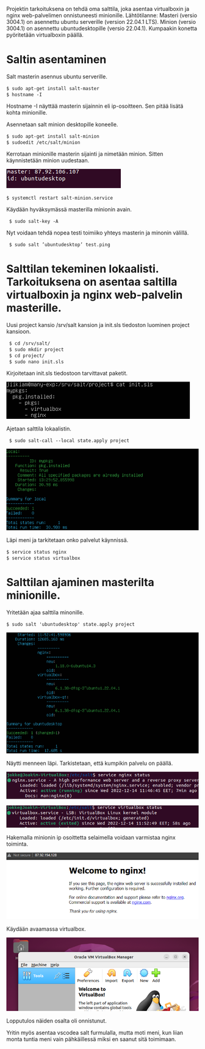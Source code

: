 Projektin tarkoituksena on tehdä oma salttila, joka asentaa virtualboxin ja nginx web-palvelimen onnistuneesti minionille. Lähtötilanne: Masteri (versio 3004.1) on asennettu ubuntu serverille (version 22.04.1 LTS). Minion (versio 3004.1) on asennettu ubuntudesktopille (versio 22.04.1). Kumpaakin konetta pyöritetään virtualboxin päällä.

# Saltin asentaminen

Salt masterin asennus ubuntu serverille.

    $ sudo apt-get install salt-master
    $ hostname -I
    
Hostname -I näyttää masterin sijainnin eli ip-osoitteen. Sen pitää lisätä kohta minionille.

Asennetaan salt minion desktopille koneelle.

    $ sudo apt-get install salt-minion
    $ sudoedit /etc/salt/minion 
 
Kerrotaan minionille masterin sijainti ja nimetään minion. Sitten käynnistetään minion uudestaan.
 
 ![Alt text](/project/p7.png)
 
    $ systemctl restart salt-minion.service
    
Käydään hyväksymässä masterilla minionin avain.

     $ sudo salt-key -A
     
Nyt voidaan tehdä nopea testi toimiiko yhteys masterin ja minonin välillä.

     $ sudo salt ’ubuntudesktop’ test.ping
     
# Salttilan tekeminen lokaalisti. Tarkoituksena on asentaa saltilla virtualboxin ja nginx web-palvelin masterille.

Uusi project kansio /srv/salt kansion ja init.sls tiedoston luominen project kansioon.

     $ cd /srv/salt/
     $ sudo mkdir project
     $ cd project/
     $ sudo nano init.sls
     
Kirjoitetaan init.sls tiedostoon tarvittavat paketit.

 ![Alt text](/project/p8.png)
 
 Ajetaan salttila lokaalistin.
 
     $ sudo salt-call --local state.apply project
 
  ![Alt text](/project/p9.png)
  
 Läpi meni ja tarkitetaan onko palvelut käynnissä.
  
    $ service status nginx
    $ service status virtualbox
    
# Salttilan ajaminen masterilta minionille.

Yritetään ajaa salttila minonille.

    $ sudo salt 'ubuntudesktop' state.apply project
    
 ![Alt text](/project/p3.png) 
 
 Näytti menneen läpi. Tarkistetaan, että kumpikin palvelu on päällä.
 
 ![Alt text](/project/p4.png) 
 
 ![Alt text](/project/p5.png) 
 
 Hakemalla minionin ip osoittetta selaimella voidaan varmistaa nginx toiminta.
 
 ![Alt text](/project/p2.png) 
 
 Käydään avaamassa virtualbox.
 
 ![Alt text](/project/p10.png) 
 
 Lopputulos näiden osalta oli onnistunut. 
 
 Yritin myös asentaa vscodea salt furmulalla, mutta moti meni, kun liian monta tuntia meni vain pähkäillessä miksi en saanut sitä toimimaan.
    
    
    
    
    
    
    
 
     
     
     
     
     
     
     
     
     
     
     
     
     
